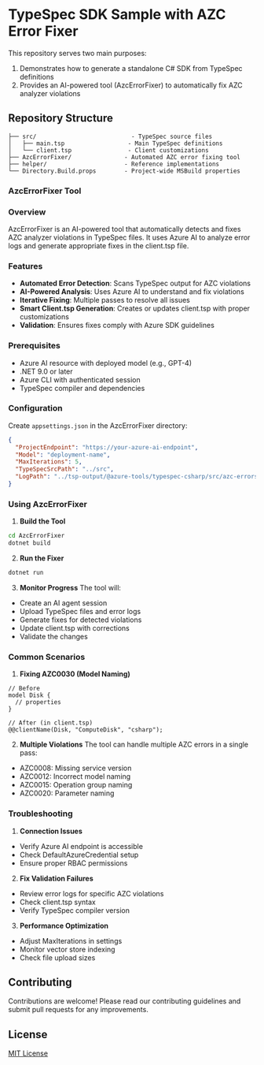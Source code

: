 # TypeSpec SDK Sample with AZC Error Fixer

This repository serves two main purposes:
1. Demonstrates how to generate a standalone C# SDK from TypeSpec definitions
2. Provides an AI-powered tool (AzcErrorFixer) to automatically fix AZC analyzer violations

## Repository Structure

```
├── src/                           - TypeSpec source files
│   ├── main.tsp                  - Main TypeSpec definitions
│   └── client.tsp                - Client customizations
├── AzcErrorFixer/               - Automated AZC error fixing tool
├── helper/                      - Reference implementations
└── Directory.Build.props        - Project-wide MSBuild properties
```


### AzcErrorFixer Tool

### Overview
AzcErrorFixer is an AI-powered tool that automatically detects and fixes AZC analyzer violations in TypeSpec files. It uses Azure AI to analyze error logs and generate appropriate fixes in the client.tsp file.

### Features
- **Automated Error Detection**: Scans TypeSpec output for AZC violations
- **AI-Powered Analysis**: Uses Azure AI to understand and fix violations
- **Iterative Fixing**: Multiple passes to resolve all issues
- **Smart Client.tsp Generation**: Creates or updates client.tsp with proper customizations
- **Validation**: Ensures fixes comply with Azure SDK guidelines

### Prerequisites
- Azure AI resource with deployed model (e.g., GPT-4)
- .NET 9.0 or later
- Azure CLI with authenticated session
- TypeSpec compiler and dependencies

### Configuration
Create `appsettings.json` in the AzcErrorFixer directory:
```json
{
  "ProjectEndpoint": "https://your-azure-ai-endpoint",
  "Model": "deployment-name",
  "MaxIterations": 5,
  "TypeSpecSrcPath": "../src",
  "LogPath": "../tsp-output/@azure-tools/typespec-csharp/src/azc-errors.log"
}
```

### Using AzcErrorFixer

1. **Build the Tool**
```sh
cd AzcErrorFixer
dotnet build
```

2. **Run the Fixer**
```sh
dotnet run
```

3. **Monitor Progress**
The tool will:
- Create an AI agent session
- Upload TypeSpec files and error logs
- Generate fixes for detected violations
- Update client.tsp with corrections
- Validate the changes

### Common Scenarios

1. **Fixing AZC0030 (Model Naming)**
```typespec
// Before
model Disk {
  // properties
}

// After (in client.tsp)
@@clientName(Disk, "ComputeDisk", "csharp");
```

2. **Multiple Violations**
The tool can handle multiple AZC errors in a single pass:
- AZC0008: Missing service version
- AZC0012: Incorrect model naming
- AZC0015: Operation group naming
- AZC0020: Parameter naming

### Troubleshooting

1. **Connection Issues**
- Verify Azure AI endpoint is accessible
- Check DefaultAzureCredential setup
- Ensure proper RBAC permissions

2. **Fix Validation Failures**
- Review error logs for specific AZC violations
- Check client.tsp syntax
- Verify TypeSpec compiler version

3. **Performance Optimization**
- Adjust MaxIterations in settings
- Monitor vector store indexing
- Check file upload sizes

## Contributing
Contributions are welcome! Please read our contributing guidelines and submit pull requests for any improvements.

## License
[MIT License](LICENSE)